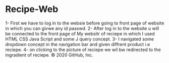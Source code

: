# Recipe-Web

1- First we have to log in to the websie before going to front page of website in which you can givwe any id passwd.
2- After log in to the website u will be connected to the front page of My websitr of reciepe in which I used HTML CSS Java Script and some J query concept.
3- I navigated some dropdown concept in the navigation bar and given diffrent product i.e reciepe.
4- on clicking to the picture of reciepe we wil bw redirected to the ingradient of reciepe.
© 2020 GitHub, Inc.
